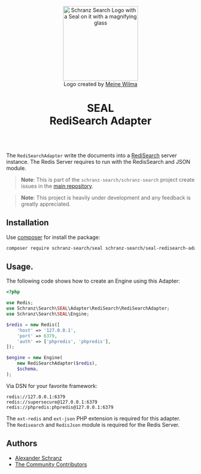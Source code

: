 <div align="center">
    <img alt="Schranz Search Logo with a Seal on it with a magnifying glass" src="https://avatars.githubusercontent.com/u/120221538?s=400&v=6" width="200" height="200">
</div>

<div align="center">Logo created by <a href="https://cargocollective.com/meinewilma">Meine Wilma</a></div>

<h1 align="center">SEAL <br /> RediSearch Adapter</h1>

<br />
<br />

The `RediSearchAdapter` write the documents into a [RediSearch](https://redis.io/docs/stack/search/) server instance. The Redis Server requires to run with the RedisSearch and JSON module.

> **Note**:
> This is part of the `schranz-search/schranz-search` project create issues in the [main repository](https://github.com/schranz-search/schranz-search).

> **Note**:
> This project is heavily under development and any feedback is greatly appreciated.

## Installation

Use [composer](https://getcomposer.org/) for install the package:

```bash
composer require schranz-search/seal schranz-search/seal-redisearch-adapter
```

## Usage.

The following code shows how to create an Engine using this Adapter:

```php
<?php

use Redis;
use Schranz\Search\SEAL\Adapter\RediSearch\RediSearchAdapter;
use Schranz\Search\SEAL\Engine;

$redis = new Redis([
    'host' => '127.0.0.1',
    'port' => 6379,
    'auth' => ['phpredis', 'phpredis'],
]);

$engine = new Engine(
    new RediSearchAdapter($redis),
    $schema,
);
```

Via DSN for your favorite framework:

```env
redis://127.0.0.1:6379
redis://supersecure@127.0.0.1:6379
redis://phpredis:phpredis@127.0.0.1:6379
```

The `ext-redis` and `ext-json` PHP extension is required for this adapter.  
The `Redisearch` and `RedisJson` module is required for the Redis Server.

## Authors

- [Alexander Schranz](https://github.com/alexander-schranz/)
- [The Community Contributors](https://github.com/schranz-search/schranz-search/graphs/contributors)
